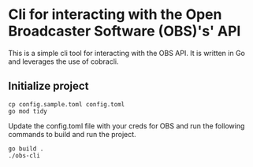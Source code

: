 # Cli for interacting with the Open Broadcaster Software (OBS)'s' API
This is a simple cli tool for interacting with the OBS API. It is written in Go and leverages the use of cobracli.

## Initialize project
```
cp config.sample.toml config.toml
go mod tidy

```
Update the config.toml file with your creds for OBS 
and run the following commands to build and run the project.
```
go build .
./obs-cli
```
